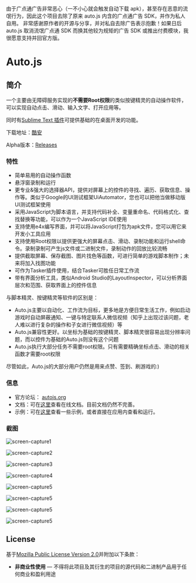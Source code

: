 由于广点通广告非常恶心（一不小心就会触发自动下载 apk），甚至存在恶意的流氓行为，因此这个项目去除了原来 auto.js 内含的广点通广告 SDK，并作为私人自用。
非常感谢原作者的开源与分享，并对私自去除广告表示抱歉！如果日后 auto.js 取消流氓广点通 SDK 而换其他较为规矩的广告 SDK 或推出付费模块，我很愿意支持并回官方版。

# Auto.js
## 简介
一个主要由无障碍服务实现的**不需要Root权限**的类似按键精灵的自动操作软件，可以实现自动点击、滑动、输入文字、打开应用等。

同时有[Sublime Text 插件](https://github.com/hyb1996/AutoJs-Sublime-Plugin)可提供基础的在桌面开发的功能。

下载地址：[酷安](http://www.coolapk.com/apk/com.stardust.scriptdroid)

Alpha版本：[Releases](https://github.com/hyb1996/NoRootScriptDroid/releases)

### 特性
* 简单易用的自动操作函数
* 悬浮窗录制和运行
* 更专业&强大的选择器API，提供对屏幕上的控件的寻找、遍历、获取信息、操作等。类似于Google的UI测试框架UiAutomator，您也可以把他当做移动版UI测试框架使用
* 采用JavaScript为脚本语言，并支持代码补全、变量重命名、代码格式化、查找替换等功能，可以作为一个JavaScript IDE使用
* 支持使用e4x编写界面，并可以将JavaScript打包为apk文件，您可以用它来开发小工具应用
* 支持使用Root权限以提供更强大的屏幕点击、滑动、录制功能和运行shell命令。录制录制可产生js文件或二进制文件，录制动作的回放比较流畅
* 提供截取屏幕、保存截图、图片找色等函数，可进行简单的游戏脚本制作；未来将加入找图功能
* 可作为Tasker插件使用，结合Tasker可胜任日常工作流
* 带有界面分析工具，类似Android Studio的LayoutInspector，可以分析界面层次和范围、获取界面上的控件信息

与脚本精灵、按键精灵等软件的区别是：
* Auto.js主要以自动化、工作流为目标，更多地是方便日常生活工作，例如启动游戏时自动屏蔽通知、一键与特定联系人微信视频（知乎上出现过该问题，老人难以进行复杂的操作和子女进行微信视频）等
* Auto.js兼容性更好。以坐标为基础的按键精灵、脚本精灵很容易出现分辨率问题，而以控件为基础的Auto.js则没有这个问题
* Auto.js执行大部分任务不需要root权限。只有需要精确坐标点击、滑动的相关函数才需要root权限

尽管如此，Auto.js的大部分用户仍然是用来点赞、签到、刷游戏的:)


### 信息
* 官方论坛： [autojs.org](http://www.autojs.org)
* 文档：可在[这里](https://hyb1996.github.io/AutoJs-Docs/)查看在线文档。目前文档仍然不完善。
* 示例：可在[这里](https://github.com/hyb1996/NoRootScriptDroid/tree/master/app/src/main/assets/sample)查看一些示例，或者直接在应用内查看和运行。

### 截图

![screen-capture1](https://raw.githubusercontent.com/hyb1996/NoRootScriptDroid/master/screen-captures/ss01.png)

![screen-capture2](https://raw.githubusercontent.com/hyb1996/NoRootScriptDroid/master/screen-captures/ss02.png)

![screen-capture3](https://raw.githubusercontent.com/hyb1996/NoRootScriptDroid/master/screen-captures/ss03.png)

![screen-capture4](https://raw.githubusercontent.com/hyb1996/NoRootScriptDroid/master/screen-captures/ss04.png)

![screen-capture5](https://raw.githubusercontent.com/hyb1996/NoRootScriptDroid/master/screen-captures/ss05.png)

![screen-capture5](https://raw.githubusercontent.com/hyb1996/NoRootScriptDroid/master/screen-captures/ss06.png)

![screen-capture5](https://raw.githubusercontent.com/hyb1996/NoRootScriptDroid/master/screen-captures/ss07.png)

![screen-capture5](https://raw.githubusercontent.com/hyb1996/NoRootScriptDroid/master/screen-captures/ss08.png)

## License
基于[Mozilla Public License Version 2.0](https://github.com/hyb1996/NoRootScriptDroid/blob/master/LICENSE.md)并附加以下条款：
* **非商业性使用** — 不得将此项目及其衍生的项目的源代码和二进制产品用于任何商业和盈利用途
